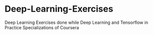 # Deep-Learning-Exercises
Deep Learning Exercises done while Deep Learning and Tensorflow in Practice Specializations of Coursera
